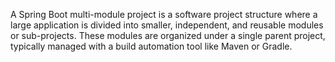 A Spring Boot multi-module project is a software project structure where a large application is divided into smaller, independent, and reusable modules or sub-projects. These modules are organized under a single parent project, typically managed with a build automation tool like Maven or Gradle.
